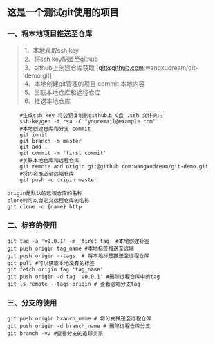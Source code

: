 ## 这是一个测试git使用的项目

### 一、将本地项目推送至仓库

> 1、本地获取ssh key  
> 2、将ssh key配置至github  
> 3、github上创建仓库获取  [git@github.com:wangxudream/git-demo.git]  
> 4、本地创建git管理的项目 commit 本地内容   
> 5、关联本地仓库和远程仓库  
> 6、推送本地仓库

```shell
    #生成ssh key 将公钥复制到github上 C盘 .ssh 文件夹内
    ssh-keygen -t rsa -C "youremail@example.com"
    #本地创建仓库和分支 commit
    git innit 
    git branch -m master
    git add .
    git commit -m 'first commit' 
    #关联本地仓库和远程仓库
    git remote add origin git@github.com:wangxudream/git-demo.git
    #将内容推送至远端仓库 
    git push -u origin master 
```

```text
origin是默认的远端仓库的名称
clone时可以自定义远程仓库的名称
git clone -o {name} http 

```

### 二、标签的使用

```shell
git tag -a 'v0.0.1' -m 'first tag' #本地创建标签
git push origin tag_name #本地标签推送至远端
git push origin --tags  # 将本地标签推送至远程仓库
git pull #可以获取本地没有的标签
git fetch origin tag 'tag_name'
git push origin -d tag 'v0.0.1' #删除远程仓库中的tag
git ls-remote --tags origin # 查看远端分支tag
```

### 三、分支的使用

```shell
git push origin branch_name # 将分支推送至远程仓库
git push origin -d branch_name # 删除远程仓库分支
git branch -vv #查看分支的追踪关系
```
  
